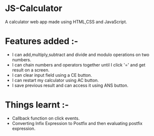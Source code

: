 # JS-Calculator
A calculator web app made using HTML,CSS and JavaScript.

# Features added :- 

 - I can add,multiply,subtract and divide and modulo operations on two numbers.
 - I can chain numbers and operators together until I click '=' and get result on a screen.
 - I can clear input field using a CE button.
 - I can restart my calculator using AC button.
 - I save previous result and can access it using ANS button.

# Things learnt :-

 - Callback function on click events.
 - Converting Infix Expression to Postfix and then evaluating postfix expression.
